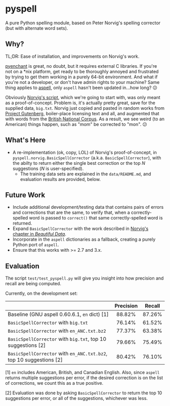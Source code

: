 pyspell
=======

A pure Python spelling module, based on Peter Norvig's spelling corrector (but with alternate word sets).

## Why?

TL;DR: Ease of installation, and improvements on Norvig's work.

[pyenchant](http://pythonhosted.org/pyenchant/) is great, no doubt, but it requires external C libraries.  If you're not on a *nix platform, get ready to be thoroughly annoyed and frustrated by trying to get them working in a purely 64-bit environment.  And what if you're not a developer, or don't have admin rights to your machine?  Same thing applies to [aspell](http://aspell.net/), only `aspell` hasn't been updated in...how long? :confused:

Obviously [Norvig's script](http://norvig.com/spell-correct.html), which we're going to start with, was only meant as a proof-of-concept.  Problem is, it's actually pretty great, save for the supplied data, `big.txt`.  Norvig just copied and pasted in random works from [Project Gutenberg](https://www.gutenberg.org/), boiler-place licensing text and all, and augmented that with words from the [British National Corpus](http://www.natcorp.ox.ac.uk/).  As a result, we see weird (to an American) things happen, such as "mom" be corrected to "mon". :confused:

## What's Here

* A re-implementation (ok, copy, LOL) of Norvig's proof-of-concept, in `pyspell.norvig.BasicSpellCorrector` (a.k.a. `BasicSpellCorrector`), with the abilty to return either the single best correction or the top _N_ suggestions (_N_ is user-specified).
    - The training data sets are explained in the `data/README.md`, and evaluation results are provided, below.

## Future Work

* Include additional development/testing data that contains pairs of errors and corrections that are the same, to verify that, when a correctly-spelled word is passed to `correct()` that same correctly-spelled word is returned.
* Expand `BasicSpellCorrector` with the work described in [Norvig's chapter in _Beautiful Data_](http://norvig.com/ngrams/).
* Incorporate in the `aspell` dictionaries as a fallback, creating a purely Python port of `aspell`.
* Ensure that this works with >= 2.7 and 3.x.

## Evaluation

The script `test/test_pyspell.py` will give you insight into how precision and recall are being computed.

Currently, on the development set:

|                                                                     | Precision | Recall |
|---------------------------------------------------------------------|:---------:|:------:|
| Baseline (GNU aspell 0.60.6.1, `en` dict) [1]                       |    88.82% | 87.26% |
| `BasicSpellCorrector` with `big.txt`                                |    76.14% | 61.52% |
| `BasicSpellCorrector` with `en_ANC.txt.bz2`                         |    77.37% | 63.38% |
| `BasicSpellCorrector` with `big.txt`, top 10 suggestions [2]        |    79.66% | 75.49% |
| `BasicSpellCorrector` with `en_ANC.txt.bz2`, top 10 suggestions [2] |    80.42% | 76.10% |

[1] `en` includes American, British, and Canadian English.  Also, since `aspell` returns multiple suggestions per error, if the desired correction is on the list of corrections, we count this as a true positive.

[2] Evaluation was done by asking `BasicSpellCorrector` to return the top 10 suggestions per error, or all of the suggestions, whichever was less.
